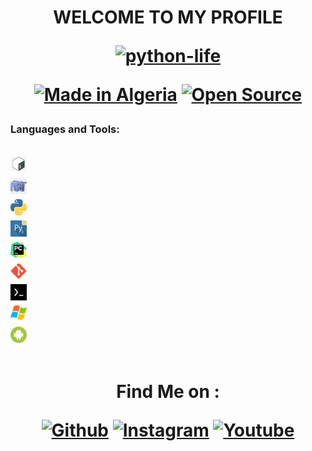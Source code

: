   
<h1 align="center">WELCOME TO MY PROFILE
<p align="center">
<a href="https://github.com/python-life"><img title="python-life" src="https://github-readme-stats.vercel.app/api?username=python-life&show_icons=true&include_all_commits=true&theme=radical&cache_seconds=3200"></a>
</p>
<p align="center">
<a href="#"><img title="Made in Algeria" src="https://img.shields.io/badge/MADE%20IN-Algérie-green?colorA=%23ff0000&colorB=%23017e40&style=for-the-badge"></a>
<a href ="#"><src="https://img.shields.io/amo/stars/:addonId"></a>
  <a href="#"><img title="Open Source" src="https://img.shields.io/badge/Open%20Source-%E2%9D%A4-green?style=for-the-badge"></a>
 
 

### Languages and Tools:
[<code>
<img align="left" alt="Terminal" width="26px" src="icon/bash.jpg" />
</code>](https://github.com/python-life)
[<code>
<img align="left" alt="Terminal" width="26px" src="icon/php.png" />
</code>](https://github.com/python-life)
[<code>
<img align="left" alt="Terminal" width="26px" src="icon/python.png" />
</code>](https://github.com/python-life)
[<code>
<img align="left" alt="Terminal" width="26px" src="icon/pydroid.png" />
</code>](https://github.com/python-life)
[<code>
<img align="left" alt="Terminal" width="26px" src="icon/pycharm.png" />
</code>](https://github.com/python-life)
[<code>
<img align="left" alt="Terminal" width="26px" src="icon/git.png" />
</code>](https://github.com/python-life)
[<code>
<img align="left" alt="Terminal" width="26px" src="icon/termux.jpg" />
</code>](https://github.com/python-life)
[<code>
<img align="left" alt="Terminal" width="26px" src="icon/windows.png" />
</code>](https://github.com/python-life)
[<code>
<img align="left" alt="Terminal" width="26px" src="icon/android.png" />
</code>](https://github.com/python-life)

<br />
<h1 align="center">Find Me on :


[![Github](https://img.shields.io/badge/github-python--life-green?style=for-the-badge&logo=github)](https://github.com/python-life)
[![Instagram](https://img.shields.io/badge/instagram-python.life-orange?style=for-the-badge&logo=instagram)](https://www.instagram.com/python.life)
[![Youtube](https://img.shields.io/badge/YouTube-python%20life-red?style=for-the-badge&logo=youtube)](https://www.youtube.com/c/pythonlife)
